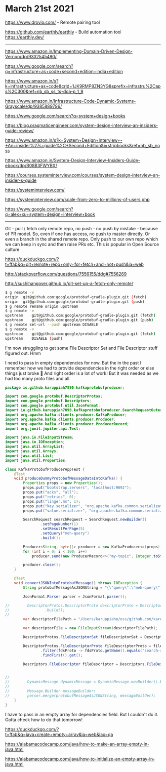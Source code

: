 # March 21st 2021

https://www.drovio.com/ - Remote pairing tool

https://github.com/earthly/earthly - Build automation tool
https://earthly.dev/

---

https://www.amazon.in/Implementing-Domain-Driven-Design-Vernon/dp/9332545480/

https://www.google.com/search?q=infrastructure+as+code+second+edition+india+edition

https://www.amazon.in/s?k=infrastructure+as+code&crid=1JK9RMP8ZN3YG&sprefix=infrastru%2Caps%2C300&ref=nb_sb_ss_ts-doa-p_1_9

https://www.amazon.in/Infrastructure-Code-Dynamic-Systems-Grayscale/dp/9385889796/

https://www.google.com/search?q=system+design+books

https://blog.pragmaticengineer.com/system-design-interview-an-insiders-guide-review/

https://www.amazon.in/s?k=System+Design+Interview+-+An+insider%27s+guide%2C+Second+Edition&i=stripbooks&ref=nb_sb_noss

https://www.amazon.in/System-Design-Interview-Insiders-Guide-ebook/dp/B08B3FWYBX/

https://courses.systeminterview.com/courses/system-design-interview-an-insider-s-guide

https://systeminterview.com/

https://systeminterview.com/scale-from-zero-to-millions-of-users.php

https://www.google.com/search?q=alex+xu+system+design+interview+book

---

Git - pull / fetch only remote repo, no push - no push by mistake - because of
PR model. So, even if one has access, no push to master directly. Or even a
branch in the shared remote repo. Only push to our own repo which we can keep
in sync and then raise PRs etc. This is popular in Open Source culture

https://duckduckgo.com/?t=ffab&q=git+remote+repo+only+for+fetch+and+not+push&ia=web

http://stackoverflow.com/questions/7556155/ddg#7556269

http://sushihangover.github.io/git-set-up-a-fetch-only-remote/

```bash
$ g remote -v
origin	git@github.com:google/protobuf-gradle-plugin.git (fetch)
origin	git@github.com:google/protobuf-gradle-plugin.git (push)
$ g remote rename origin upstream
$ g remote -v
upstream	git@github.com:google/protobuf-gradle-plugin.git (fetch)
upstream	git@github.com:google/protobuf-gradle-plugin.git (push)
$ g remote set-url --push upstream DISABLE
$ g remote -v
upstream	git@github.com:google/protobuf-gradle-plugin.git (fetch)
upstream	DISABLE (push)
```

I'm now struggling to get some File Descriptor Set and File Descriptor stuff
figured out. Hmm

I need to pass in empty dependencies for now. But the in the past I remember how
we had to provide dependencies in the right order or else things just broke 🤷
And right order is a lot of work! But it was needed as we had too many proto
files and all.

```java
package io.github.karuppiah7890.kafkaprotobufproducer;

import com.google.protobuf.DescriptorProtos;
import com.google.protobuf.Descriptors;
import com.google.protobuf.util.JsonFormat;
import io.github.karuppiah7890.kafkaprotobufproducer.SearchRequestOuterClass.SearchRequest;
import org.apache.kafka.clients.producer.KafkaProducer;
import org.apache.kafka.clients.producer.Producer;
import org.apache.kafka.clients.producer.ProducerRecord;
import org.junit.jupiter.api.Test;

import java.io.FileInputStream;
import java.io.IOException;
import java.util.ArrayList;
import java.util.Arrays;
import java.util.List;
import java.util.Properties;

class KafkaProtobufProducerAppTest {
    @Test
    void produceDummyProtobufMessageDataIntoKafka() {
        Properties props = new Properties();
        props.put("bootstrap.servers", "localhost:9092");
        props.put("acks", "all");
        props.put("retries", 0);
        props.put("linger.ms", 1);
        props.put("key.serializer", "org.apache.kafka.common.serialization.StringSerializer");
        props.put("value.serializer", "org.apache.kafka.common.serialization.ByteArraySerializer");

        SearchRequest searchRequest = SearchRequest.newBuilder()
                .setPageNumber(1)
                .setResultPerPage(5)
                .setQuery("meh-query")
                .build();

        Producer<String, byte[]> producer = new KafkaProducer<>(props);
        for (int i = 0; i < 100; i++)
            producer.send(new ProducerRecord<>("my-topic", Integer.toString(i), searchRequest.toByteArray()));

        producer.close();
    }

    @Test
    void convertJSONIntoProtobufMessage() throws IOException {
        String protobufMessageAsJSONString = "{\"query\":\"meh-query\",\"pageNumber\":1,\"resultPerPage\":5}";

        JsonFormat.Parser parser = JsonFormat.parser();

//        DescriptorProtos.DescriptorProto descriptorProto = DescriptorProtos.DescriptorProto.newBuilder()
//                .build();
//
        var descriptorFilePath = "/Users/karuppiahn/oss/github.com/karuppiah7890/kafka-protobuf-producer/backend/java/build/descriptors/test.desc";

        var descriptorFile = new FileInputStream(descriptorFilePath);

        DescriptorProtos.FileDescriptorSet fileDescriptorSet = DescriptorProtos.FileDescriptorSet.parseFrom(descriptorFile);

        DescriptorProtos.FileDescriptorProto fileDescriptorProto = fileDescriptorSet.getFileList().stream()
                .filter(fdsProto -> fdsProto.getName().equals("search-request.proto"))
                .findFirst().get();

        Descriptors.FileDescriptor fileDescriptor = Descriptors.FileDescriptor.buildFrom(fileDescriptorProto, );


//
//        DynamicMessage dynamicMessage = DynamicMessage.newBuilder().build();
//
//        Message.Builder messageBuilder;
//        parser.merge(protobufMessageAsJSONString, messageBuilder);
    }
}
```

I have to pass in an empty array for dependencies field. But I couldn't do it.
Gotta check how to do that tomorrow!

https://duckduckgo.com/?t=ffab&q=java+create+empty+array&ia=web&iax=qa

https://alabamacodecamp.com/java/how-to-make-an-array-empty-in-java.html

https://alabamacodecamp.com/java/how-to-initialize-an-empty-array-in-java.html
